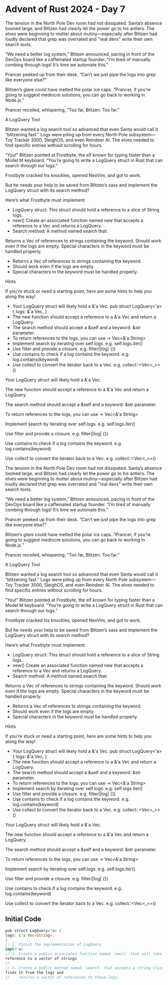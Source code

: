 # Advent of Rust 2024 - Day 7

The tension in the North Pole Dev room had not dissipated. Santa’s absence loomed large, and Blitzen had clearly let the power go to his antlers. The elves were beginning to mutter about mutiny—especially after Blitzen had loudly declared that grep was overrated and "real devs" write their own search tools.

“We need a better log system,” Blitzen announced, pacing in front of the DevOps board like a caffeinated startup founder. “I’m tired of manually combing through logs! It’s time we automate this.”

Prancer peeked up from their desk. “Can’t we just pipe the logs into grep like everyone else?”

Blitzen’s glare could have melted the polar ice caps. “Prancer, if you’re going to suggest mediocre solutions, you can go back to working in Node.js.”

Prancer recoiled, whispering, “Too far, Blitzen. Too far.”

A LogQuery Tool

Blitzen wanted a log search tool so advanced that even Santa would call it “blitzening fast.” Logs were piling up from every North Pole subsystem—Toy Tracker 3000, SleighOS, and even Reindeer AI. The elves needed to find specific entries without scrolling for hours.

“You!” Blitzen pointed at Frostbyte, the elf known for typing faster than a Model M keyboard. “You’re going to write a LogQuery struct in Rust that can search through our logs.”

Frostbyte cracked his knuckles, opened NeoVim, and got to work.

But he needs your help to be saved from Blitzen’s sass and implement the LogQuery struct with its search method?

Here’s what Frostbyte must implement:

- LogQuery struct: This struct should hold a reference to a slice of String logs.
- new() Create an associated function named new that accepts a reference to a Vec<String> and returns a LogQuery.
- Search method: A method named search that:

Returns a Vec of references to strings containing the keyword.
Should work even if the logs are empty.
Special characters in the keyword must be handled properly.
- Returns a Vec of references to strings containing the keyword.
- Should work even if the logs are empty.
- Special characters in the keyword must be handled properly.

Hints

If you're stuck or need a starting point, here are some hints to help you along the way!

- Your LogQuery struct will likely hold a &'a Vec<String>.
pub struct LogQuery<'a> {
    logs: &'a Vec<String>,
}
- The new function should accept a reference to a &'a Vec<String> and return a LogQuery.
- The search method should accept a &self and a keyword: &str parameter.
- To return references to the logs, you can use -> Vec<&'a String>
- Implement search by iterating over self.logs. e.g. self.logs.iter()
- Use filter and provide a closure. e.g. filter(|log| {})
- Use contains to check if a log contains the keyword. e.g. log.contains(keyword)
- Use collect to convert the iterator back to a Vec. e.g. collect::<Vec<_>>()

Your LogQuery struct will likely hold a &'a Vec<String>.

The new function should accept a reference to a &'a Vec<String> and return a LogQuery.

The search method should accept a &self and a keyword: &str parameter.

To return references to the logs, you can use -> Vec<&'a String>

Implement search by iterating over self.logs. e.g. self.logs.iter()

Use filter and provide a closure. e.g. filter(|log| {})

Use contains to check if a log contains the keyword. e.g. log.contains(keyword)

Use collect to convert the iterator back to a Vec. e.g. collect::<Vec<_>>()

The tension in the North Pole Dev room had not dissipated. Santa’s absence loomed large, and Blitzen had clearly let the power go to his antlers. The elves were beginning to mutter about mutiny—especially after Blitzen had loudly declared that grep was overrated and "real devs" write their own search tools.

“We need a better log system,” Blitzen announced, pacing in front of the DevOps board like a caffeinated startup founder. “I’m tired of manually combing through logs! It’s time we automate this.”

Prancer peeked up from their desk. “Can’t we just pipe the logs into grep like everyone else?”

Blitzen’s glare could have melted the polar ice caps. “Prancer, if you’re going to suggest mediocre solutions, you can go back to working in Node.js.”

Prancer recoiled, whispering, “Too far, Blitzen. Too far.”

A LogQuery Tool

Blitzen wanted a log search tool so advanced that even Santa would call it “blitzening fast.” Logs were piling up from every North Pole subsystem—Toy Tracker 3000, SleighOS, and even Reindeer AI. The elves needed to find specific entries without scrolling for hours.

“You!” Blitzen pointed at Frostbyte, the elf known for typing faster than a Model M keyboard. “You’re going to write a LogQuery struct in Rust that can search through our logs.”

Frostbyte cracked his knuckles, opened NeoVim, and got to work.

But he needs your help to be saved from Blitzen’s sass and implement the LogQuery struct with its search method?

Here’s what Frostbyte must implement:

- LogQuery struct: This struct should hold a reference to a slice of String logs.
- new() Create an associated function named new that accepts a reference to a Vec<String> and returns a LogQuery.
- Search method: A method named search that:

Returns a Vec of references to strings containing the keyword.
Should work even if the logs are empty.
Special characters in the keyword must be handled properly.
- Returns a Vec of references to strings containing the keyword.
- Should work even if the logs are empty.
- Special characters in the keyword must be handled properly.

Hints

If you're stuck or need a starting point, here are some hints to help you along the way!

- Your LogQuery struct will likely hold a &'a Vec<String>.
pub struct LogQuery<'a> {
    logs: &'a Vec<String>,
}
- The new function should accept a reference to a &'a Vec<String> and return a LogQuery.
- The search method should accept a &self and a keyword: &str parameter.
- To return references to the logs, you can use -> Vec<&'a String>
- Implement search by iterating over self.logs. e.g. self.logs.iter()
- Use filter and provide a closure. e.g. filter(|log| {})
- Use contains to check if a log contains the keyword. e.g. log.contains(keyword)
- Use collect to convert the iterator back to a Vec. e.g. collect::<Vec<_>>()

Your LogQuery struct will likely hold a &'a Vec<String>.

The new function should accept a reference to a &'a Vec<String> and return a LogQuery.

The search method should accept a &self and a keyword: &str parameter.

To return references to the logs, you can use -> Vec<&'a String>

Implement search by iterating over self.logs. e.g. self.logs.iter()

Use filter and provide a closure. e.g. filter(|log| {})

Use contains to check if a log contains the keyword. e.g. log.contains(keyword)

Use collect to convert the iterator back to a Vec. e.g. collect::<Vec<_>>()

## Initial Code
```rust
pub struct LogQuery<'a> {
logs: &'a Vec<String>,
}
// 1. Finish the implementation of LogQuery
impl<'a>
// 2. Create a public associated function named `new()` that will take a
reference to a vector of strings
//
// 3. Create a public method named `search` that accepts a string slice and
finds it from the logs and
//    returns a vector of references to those logs.
```
